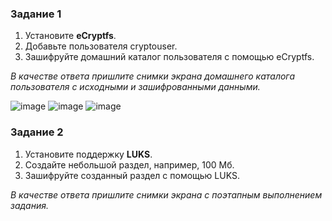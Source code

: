 ### Задание 1

1. Установите **eCryptfs**.
2. Добавьте пользователя cryptouser.
3. Зашифруйте домашний каталог пользователя с помощью eCryptfs.

*В качестве ответа  пришлите снимки экрана домашнего каталога пользователя с исходными и зашифрованными данными.*  

![image](https://github.com/rulezzz7373/Netology/assets/138396672/ac5a494e-2b8a-4d36-82d2-4c011bc17b14)
![image](https://github.com/rulezzz7373/Netology/assets/138396672/2b426a53-d8c0-4627-aa5f-8b411efcb1de)
![image](https://github.com/rulezzz7373/Netology/assets/138396672/fe807dd6-0f39-4dfd-89b2-7a74cce77f51)


### Задание 2

1. Установите поддержку **LUKS**.
2. Создайте небольшой раздел, например, 100 Мб.
3. Зашифруйте созданный раздел с помощью LUKS.

*В качестве ответа пришлите снимки экрана с поэтапным выполнением задания.*
